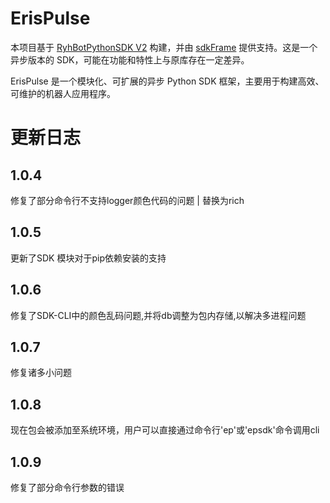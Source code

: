 # ErisPulse

本项目基于 [RyhBotPythonSDK V2](https://github.com/runoneall/RyhBotPythonSDK2) 构建，并由 [sdkFrame](https://github.com/runoneall/sdkFrame) 提供支持。这是一个异步版本的 SDK，可能在功能和特性上与原库存在一定差异。

ErisPulse 是一个模块化、可扩展的异步 Python SDK 框架，主要用于构建高效、可维护的机器人应用程序。

# 更新日志
## 1.0.4
修复了部分命令行不支持logger颜色代码的问题 | 替换为rich

## 1.0.5
更新了SDK 模块对于pip依赖安装的支持

## 1.0.6
修复了SDK-CLI中的颜色乱码问题,并将db调整为包内存储,以解决多进程问题

## 1.0.7
修复诸多小问题

## 1.0.8
现在包会被添加至系统环境，用户可以直接通过命令行'ep'或'epsdk'命令调用cli

## 1.0.9
修复了部分命令行参数的错误